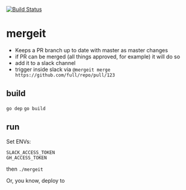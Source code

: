 [![Build Status](https://travis-ci.org/pmdarrow/mergeit.svg?branch=master)](https://travis-ci.org/pmdarrow/mergeit)

# mergeit

- Keeps a PR branch up to date with master as master changes
- if PR can be merged (all things approved, for example) it will do so
- add it to a slack channel
- trigger inside slack via `@mergeit merge https://github.com/full/repo/pull/123`

## build

 `go dep`
 `go build`

## run

Set ENVs:
```
SLACK_ACCESS_TOKEN
GH_ACCESS_TOKEN
```

then `./mergeit`

Or, you know, deploy to <insert hosted thing here>
